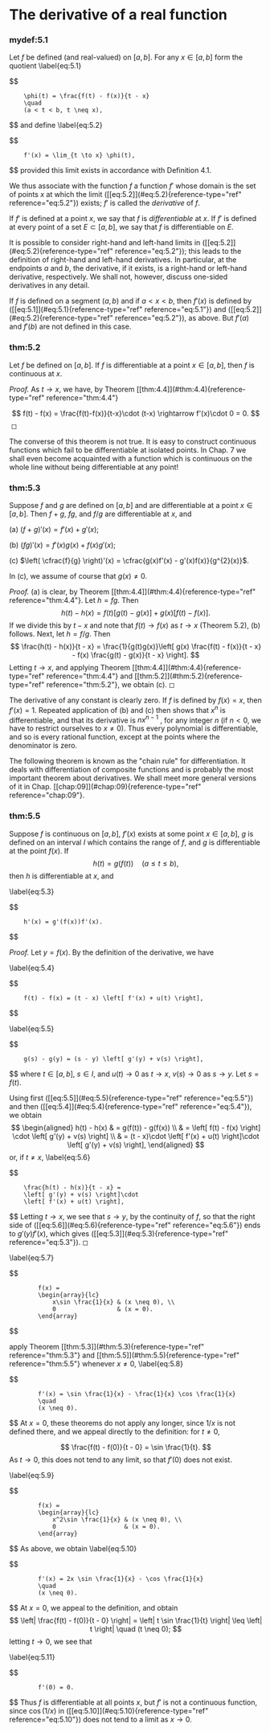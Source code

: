 # The derivative of a real function


### mydef:5.1 
 Let $f$ be defined (and real-valued) on
$[a, b]$. For any $x \in [a, b]$ form the quotient 
\label{eq:5.1}

$$

        \phi(t) = \frac{f(t) - f(x)}{t - x}
        \quad
        (a < t < b, t \neq x),
$$
 and define 
\label{eq:5.2}

$$

        f'(x) = \lim_{t \to x} \phi(t),
$$
 provided this limit exists in
accordance with Definition 4.1.

We thus associate with the function $f$ a function $f'$ whose domain is
the set of points $x$ at which the limit
(\[\[eq:5.2\]](#eq:5.2){reference-type="ref" reference="eq:5.2"}) exists;
$f'$ is called the *derivative* of $f$.

If $f'$ is defined at a point $x$, we say that $f$ is *differentiable*
at $x$. If $f'$ is defined at every point of a set $E \subset [a, b]$,
we say that $f$ is differentiable on $E$.

It is possible to consider right-hand and left-hand limits in
(\[\[eq:5.2\]](#eq:5.2){reference-type="ref" reference="eq:5.2"}); this
leads to the definition of right-hand and left-hand derivatives. In
particular, at the endpoints $a$ and $b$, the derivative, if it exists,
is a right-hand or left-hand derivative, respectively. We shall not,
however, discuss one-sided derivatives in any detail.

If $f$ is defined on a segment $(a, b)$ and if $a < x < b$, then $f'(x)$
is defined by (\[\[eq:5.1\]](#eq:5.1){reference-type="ref"
reference="eq:5.1"}) and (\[\[eq:5.2\]](#eq:5.2){reference-type="ref"
reference="eq:5.2"}), as above. But $f'(a)$ and $f'(b)$ are not defined
in this case.



### thm:5.2 
 Let $f$ be defined on $[a, b]$. If $f$ is
differentiable at a point $x \in [a, b]$, then $f$ is continuous at $x$.



*Proof.* As $t \rightarrow x$, we have, by Theorem
\[\[thm:4.4\]](#thm:4.4){reference-type="ref" reference="thm:4.4"}

$$
f(t) - f(x) = \frac{f(t)-f(x)}{t-x}\cdot (t-x)
        \rightarrow f'(x)\cdot 0 = 0.
$$
 ◻


The converse of this theorem is not true. It is easy to construct
continuous functions which fail to be differentiable at isolated points.
In Chap. 7 we shall even become acquainted with a function which is
continuous on the whole line without being differentiable at any point!


### thm:5.3 
 Suppose $f$ and $g$ are defined on $[a, b]$
and are differentiable at a point $x \in [a, b]$. Then $f + g$, $fg$,
and $f/g$ are differentiable at $x$, and

(a) $(f + g)'(x) = f'(x) + g'(x)$;

(b) $(fg)'(x) = f'(x)g(x) + f(x)g'(x)$;

(c) $\left( \cfrac{f}{g} \right)'(x) = \cfrac{g(x)f'(x) - g'(x)f(x)}{g^{2}(x)}$.

In (c), we assume of course that $g(x) \neq 0$.



*Proof.* (a) is clear, by Theorem
\[\[thm:4.4\]](#thm:4.4){reference-type="ref" reference="thm:4.4"}. Let
$h = fg$. Then 
$$
h(t) - h(x) =
        f(t)\left[g(t) - g(x)\right] +
        g(x)\left[f(t) - f(x)\right].
$$
 If we divide this by $t - x$ and
note that $f(t) \rightarrow f(x)$ as $t \rightarrow x$ (Theorem 5.2),
(b) follows. Next, let $h = f/g$. Then 
$$
\frac{h(t) - h(x)}{t - x} =
        \frac{1}{g(t)g(x)}\left[
            g(x) \frac{f(t) - f(x)}{t - x} -
            f(x) \frac{g(t) - g(x)}{t - x}
            \right].
$$
 Letting $t \rightarrow x$, and applying Theorem
\[\[thm:4.4\]](#thm:4.4){reference-type="ref" reference="thm:4.4"} and
\[\[thm:5.2\]](#thm:5.2){reference-type="ref" reference="thm:5.2"}, we
obtain (c). ◻



The derivative of any constant is clearly zero. If $f$ is defined by
$f(x) = x$, then $f'(x) = 1$. Repeated application of (b) and (c) then
shows that $x^n$ is differentiable, and that its derivative is
$nx^{n-1}$ , for any integer $n$ (if $n < 0$, we have to restrict
ourselves to $x \neq 0$). Thus every polynomial is differentiable, and
so is every rational function, except at the points where the
denominator is zero.


The following theorem is known as the "chain rule" for differentiation.
It deals with differentiation of composite functions and is probably the
most important theorem about derivatives. We shall meet more general
versions of it in Chap. \[\[chap:09\]](#chap:09){reference-type="ref"
reference="chap:09"}.


### thm:5.5 
 Suppose $f$ is continuous on $[a, b]$,
$f'(x)$ exists at some point $x \in [a, b]$, $g$ is defined on an
interval $I$ which contains the range of $f$, and $g$ is differentiable
at the point $f(x)$. If 
$$
h(t) = g(f(t))
        \quad
        (a \leq t \leq b),
$$
 then $h$ is differentiable at $x$, and

\label{eq:5.3}

$$

        h'(x) = g'(f(x))f'(x).
$$




*Proof.* Let $y = f(x)$. By the definition of the derivative, we have

\label{eq:5.4}

$$

        f(t) - f(x) = (t - x) \left[ f'(x) + u(t) \right],
$$


\label{eq:5.5}

$$

        g(s) - g(y) = (s - y) \left[ g'(y) + v(s) \right],
$$
 where
$t \in [a, b]$, $s \in I$, and $u(t) \rightarrow 0$ as
$t \rightarrow x$, $v(s) \rightarrow 0$ as $s \rightarrow y$. Let
$s = f(t)$.

Using first (\[\[eq:5.5\]](#eq:5.5){reference-type="ref"
reference="eq:5.5"}) and then
(\[\[eq:5.4\]](#eq:5.4){reference-type="ref" reference="eq:5.4"}), we
obtain 
$$
\begin{aligned}
        h(t) - h(x)
         & = g(f(t)) - g(f(x))                                                          \\ 
         & = \left[ f(t) - f(x) \right] \cdot \left[ g'(y) + v(s) \right]               \\ 
         & = (t - x)\cdot \left[ f'(x) + u(t) \right]\cdot \left[ g'(y) + v(s) \right],
    \end{aligned}
$$
 or, if $t \neq x$, 
\label{eq:5.6}

$$

        \frac{h(t) - h(x)}{t - x} =
        \left[ g'(y) + v(s) \right]\cdot
        \left[ f'(x) + u(t) \right],
$$
 Letting $t \rightarrow x$, we see
that $s \rightarrow y$, by the continuity of $f$, so that the right side
of (\[\[eq:5.6\]](#eq:5.6){reference-type="ref" reference="eq:5.6"}) ends
to $g'(y)f'(x)$, which gives (\[\[eq:5.3\]](#eq:5.3){reference-type="ref"
reference="eq:5.3"}). ◻





\label{eq:5.7}

$$

            f(x) =
            \begin{array}{lc}
                x\sin \frac{1}{x} & (x \neq 0), \\ 
                0                 & (x = 0).
            \end{array}
$$


apply Theorem \[\[thm:5.3\]](#thm:5.3){reference-type="ref"
reference="thm:5.3"} and \[\[thm:5.5\]](#thm:5.5){reference-type="ref"
reference="thm:5.5"} whenever $x \neq 0$, 
\label{eq:5.8}

$$

            f'(x) = \sin \frac{1}{x} - \frac{1}{x} \cos \frac{1}{x}
            \quad
            (x \neq 0).
$$
 At $x = 0$, these theorems do not apply any
longer, since $1/x$ is not defined there, and we appeal directly to the
definition: for $t \neq 0$,

$$
\frac{f(t) - f(0)}{t - 0} = \sin \frac{1}{t}.
$$
 As $t \rightarrow 0$,
this does not tend to any limit, so that $f'(0)$ does not exist.


\label{eq:5.9}

$$

            f(x) =
            \begin{array}{lc}
                x^2\sin \frac{1}{x} & (x \neq 0), \\ 
                0                   & (x = 0).
            \end{array}
$$
 As above, we obtain 
\label{eq:5.10}

$$

            f'(x) = 2x \sin \frac{1}{x} - \cos \frac{1}{x}
            \quad
            (x \neq 0).
$$
 At $x = 0$, we appeal to the definition, and
obtain 
$$
\left| \frac{f(t) - f(0)}{t - 0} \right| =
            \left| t \sin \frac{1}{t} \right| \leq \left| t \right|
            \quad
            (t \neq 0);
$$
 letting $t \rightarrow 0$, we see that

\label{eq:5.11}

$$

            f'(0) = 0.
$$
 Thus $f$ is differentiable at all points $x$,
but $f'$ is not a continuous function, since $\cos (1/x)$ in
(\[\[eq:5.10\]](#eq:5.10){reference-type="ref" reference="eq:5.10"}) does
not tend to a limit as $x \rightarrow 0$.


